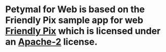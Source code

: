 ﻿# Petymal for Web is based on the Friendly Pix sample app for web [Friendly Pix](https://github.com/firebase/friendlypix-web) which is licensed under an [Apache-2](LICENSE) license.
